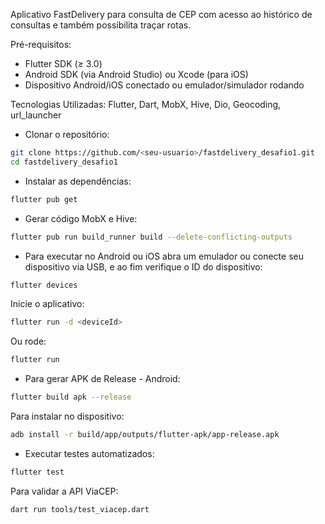 Aplicativo FastDelivery para consulta de CEP com acesso ao histórico de consultas e também possibilita traçar rotas.

Pré-requisitos: 
- Flutter SDK (≥ 3.0)
- Android SDK (via Android Studio) ou Xcode (para iOS)
- Dispositivo Android/iOS conectado ou emulador/simulador rodando

Tecnologias Utilizadas: Flutter, Dart, MobX, Hive, Dio, Geocoding, url\_launcher

- Clonar o repositório:
```bash
git clone https://github.com/<seu-usuario>/fastdelivery_desafio1.git
cd fastdelivery_desafio1
```

- Instalar as dependências:
```bash
flutter pub get
```

- Gerar código MobX e Hive:
```bash
flutter pub run build_runner build --delete-conflicting-outputs
```

- Para executar no Android ou iOS abra um emulador ou conecte seu dispositivo via USB, e ao fim verifique o ID do dispositivo:
```bash
flutter devices
```

Inicie o aplicativo:
```bash
flutter run -d <deviceId>
```
Ou rode:
```bash
flutter run
```

- Para gerar APK de Release - Android:
```bash
flutter build apk --release
```

Para instalar no dispositivo:
```bash
adb install -r build/app/outputs/flutter-apk/app-release.apk
```

- Executar testes automatizados:
```bash
flutter test
```

Para validar a API ViaCEP:
```bash
dart run tools/test_viacep.dart
```




